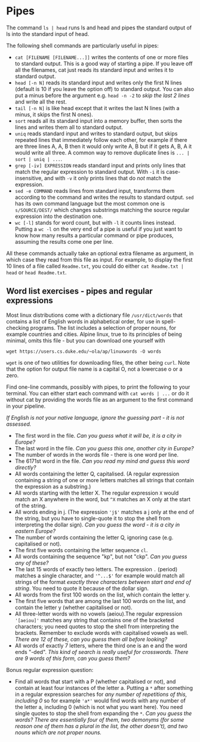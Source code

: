 # Pipes

The command `ls | head` runs ls and head and pipes the standard output of ls into the standard input of head.

The following shell commands are particularly useful in pipes:

  - `cat [FILENAME [FILENAME...]]` writes the contents of one or more files to standard output. This is a good way of starting a pipe. If you leave off all the filenames, cat just reads its standard input and writes it to standard output.
  - `head [-n N]` reads its standard input and writes only the first N lines (default is 10 if you leave the option off) to standard output. You can also put a minus before the argument e.g. `head -n -2` to _skip the last 2 lines_ and write all the rest.
  - `tail [-n N]` is like head except that it writes the last N lines (with a minus, it skips the first N ones).
  - `sort` reads all its standard input into a memory buffer, then sorts the lines and writes them all to standard output.
  - `uniq` reads standard input and writes to standard output, but skips repeated lines that immediately follow each other, for example if there are three lines A, A, B then it would only write A, B but if it gets A, B, A it would write all three. A common way to remove duplicate lines is `... | sort | uniq | ...`.
  - `grep [-iv] EXPRESSION` reads standard input and prints only lines that match the regular expression to standard output. With `-i` it is case-insensitive, and with `-v` it only prints lines that do _not_ match the expression.
  - `sed -e COMMAND` reads lines from standard input, transforms them according to the command and writes the results to standard output. `sed` has its own command language but the most common one is `s/SOURCE/DEST/` which changes substrings matching the source regular expression into the destination one.
  - `wc [-l]` stands for word count, but with `-l` it counts lines instead. Putting a `wc -l` on the very end of a pipe is useful if you just want to know how many results a particular command or pipe produces, assuming the results come one per line.

All these commands actually take an optional extra filename as argument, in which case they read from this file as input. For example, to display the first 10 lines of a file called `Readme.txt`, you could do either `cat Readme.txt | head` or `head Readme.txt`.

## Word list exercises - pipes and regular expressions

Most linux distributions come with a dictionary file `/usr/dict/words` that contains a list of English words in alphabetical order, for use in spell-checking programs. The list includes a selection of proper nouns, for example countries and cities. Alpine linux, true to its principles of being minimal, omits this file - but you can download one yourself with

    wget https://users.cs.duke.edu/~ola/ap/linuxwords -O words

`wget` is one of two utilities for downloading files, the other being `curl`. Note that the option for output file name is a capital O, not a lowercase o or a zero.

Find one-line commands, possibly with pipes, to print the following to your terminal. You can either start each command with `cat words | ...` or do it without cat by providing the words file as an argument to the first command in your pipeline.

_If English is not your native language, ignore the guessing part - it is not assessed._

  * The first word in the file. _Can you guess what it will be, it is a city in Europe?_
  * The last word in the file. _Can you guess this one, another city in Europe?_
  * The number of words in the words file - there is one word per line.
  * The 6171st word in the file. _Can you read my mind and guess this word directly?_
  * All words containing the letter Q, capitalised. (A regular expression containing a string of one or more letters matches all strings that contain the expression as a substring.)
  * All words starting with the letter X. The regular expression `X` would match an X anywhere in the word, but `^X` matches an X only at the start of the string.
  * All words ending in j. (The expression `'j$'` matches a j only at the end of the string, but you have to single-quote it to stop the shell from interpreting the dollar sign). _Can you guess the word - it is a city in eastern Europe?_
  * The number of words containing the letter Q, ignoring case (e.g. capitalised or not).
  * The first five words containing the letter sequence `cl`.
  * All words containing the sequence "kp", but not "ckp". _Can you guess any of these?_
  * The last 15 words of exactly two letters. The expression `.` (period) matches a single character, and `'^...$'` for example would match all strings of the format _exactly three characters between start and end of string_. You need to quote it because of the dollar sign.
  * All words from the first 100 words on the list, which contain the letter y.
  * The first five words that are among the last 100 words on the list, and contain the letter y (whether capitalised or not).
  * All three-letter words with no vowels (aeiou).The regular expression `'[aeiou]'` matches any string that contains one of the bracketed characters; you need quotes to stop the shell from interpreting the brackets. Remember to exclude words with capitalised vowels as well. _There are 12 of these, can you guess them all before looking?_
  * All words of exactly 7 letters, where the third one is an e and the word ends "-ded". _This kind of search is really useful for crosswords. There are 9 words of this form, can you guess them?_

Bonus regular expression question:

  * Find all words that start with a P (whether capitalised or not), and contain at least four instances of the letter a. Putting a `*` after something in a regular expression searches for _any number of repetitions of this, including 0_ so for example `'a*'` would find words with any number of the letter a, including 0 (which is not what you want here). You need single quotes to stop the shell from expanding the `*`. _Can you guess the words? There are essentially four of them, two demonyms (for some reason one of them has a plural in the list, the other doesn't), and two nouns which are not proper nouns._